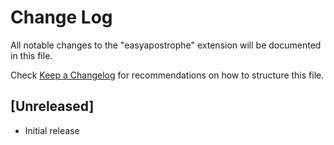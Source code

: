 # Change Log

All notable changes to the "easyapostrophe" extension will be documented in this file.

Check [Keep a Changelog](http://keepachangelog.com/) for recommendations on how to structure this file.

## [Unreleased]

- Initial release